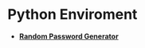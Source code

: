 # Python Enviroment 

- <b> <a href="https://github.com/CyberSilo/Python-/blob/main/Random-Password-Generator.md">Random Password Generator
